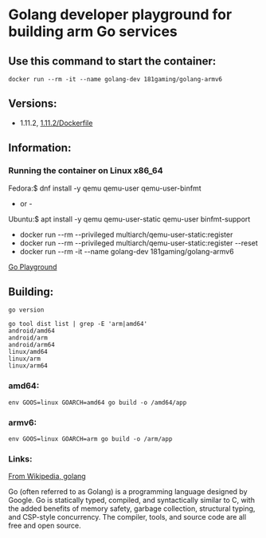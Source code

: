 # Golang developer playground for building arm Go services

## Use this command to start the container:

```
docker run --rm -it --name golang-dev 181gaming/golang-armv6
```

## Versions:

* 1.11.2, [1.11.2/Dockerfile](https://github.com/nicholashoule/docker/tree/master/golang-armv6/1.11.2/)

## Information:

### Running the container on Linux x86_64

Fedora:$ dnf install -y qemu qemu-user qemu-user-binfmt

  - or -

Ubuntu:$ apt install -y qemu qemu-user-static qemu-user binfmt-support

* docker run --rm --privileged multiarch/qemu-user-static:register
* docker run --rm --privileged multiarch/qemu-user-static:register --reset
* docker run --rm -it --name golang-dev 181gaming/golang-armv6

[Go Playground](https://play.golang.org/)

## Building:

```
go version

go tool dist list | grep -E 'arm|amd64'
android/amd64
android/arm
android/arm64
linux/amd64
linux/arm
linux/arm64
```

### amd64:

```
env GOOS=linux GOARCH=amd64 go build -o /amd64/app
```

### armv6:

```
env GOOS=linux GOARCH=arm go build -o /arm/app
```

### Links:

[From Wikipedia, golang](https://en.wikipedia.org/wiki/Go_%28programming_language%29)

Go (often referred to as Golang) is a programming language designed by Google. Go is statically typed, compiled, and syntactically similar to C, with the added benefits of memory safety, garbage collection, structural typing, and CSP-style concurrency. The compiler, tools, and source code are all free and open source.
